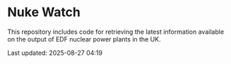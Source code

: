 # Nuke Watch

This repository includes code for retrieving the latest information available on the output of EDF nuclear power plants in the UK.

Last updated: 2025-08-27 04:19